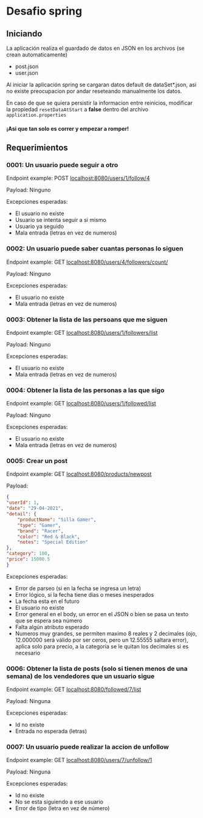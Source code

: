 # Desafio spring

## Iniciando

La aplicación realiza el guardado de datos en JSON en los archivos (se crean automaticamente)

- post.json
- user.json

Al iniciar la aplicación spring se cargaran datos default de dataSet*.json, 
asi no existe preocupacion por andar reseteando manualmente los datos.

En caso de que se quiera persistir la informacion entre reinicios, 
modificar la propiedad `resetDataAtStart` a **false** dentro del archivo `application.properties`

#### ¡Asi que tan solo es correr y empezar a romper!

## Requerimientos

### 0001: Un usuario puede seguir a otro

Endpoint example: POST [localhost:8080/users/1/follow/4]()

Payload: Ninguno

Excepciones esperadas:
 - El usuario no existe
 - Usuario se intenta seguir a si mismo
 - Usuario ya seguido
 - Mala entrada (letras en vez de numeros)

### 0002: Un usuario puede saber cuantas personas lo siguen

Endpoint example: GET [localhost:8080/users/4/followers/count/]()

Payload: Ninguno

Excepciones esperadas:
- El usuario no existe
- Mala entrada (letras en vez de numeros)

### 0003: Obtener la lista de las persoans que me siguen

Endpoint example: GET [localhost:8080/users/1/followers/list]()

Payload: Ninguno

Excepciones esperadas:
- El usuario no existe
- Mala entrada (letras en vez de numeros)


### 0004: Obtener la lista de las personas a las que sigo

Endpoint example: GET [localhost:8080/users/1/followed/list]()

Payload: Ninguno

Excepciones esperadas:
- El usuario no existe
- Mala entrada (letras en vez de numeros)

### 0005: Crear un post

Endpoint example: GET [localhost:8080/products/newpost]()

Payload:
````json
{
"userId": 1,
"date": "29-04-2021",
"detail": {
    "productName": "Silla Gamer",
    "type": "Gamer",
    "brand": "Racer",
    "color": "Red & Black",
    "notes": "Special Edition"
},
"category": 100,
"price": 15000.5
}
````

Excepciones esperadas:
- Error de parseo (si en la fecha se ingresa un letra)
- Error lógico, si la fecha tiene dias o meses inesperados
- La fecha esta en el futuro
- El usuario no existe
- Error general en el body, un error en el JSON o bien se pasa un texto que se espera sea número
- Falta algún atributo esperado
- Numeros muy grandes, se permiten maximo 8 reales y 2 decimales (ojo, 12.000000 será válido por ser ceros, pero un 12.55555 saltara error), aplica solo para precio, a la categoria se le quitan los decimales si es necesario

### 0006: Obtener la lista de posts (solo si tienen menos de una semana) de los vendedores que un usuario sigue

Endpoint example: GET [localhost:8080/followed/7/list]()

Payload: Ninguna

Excepciones esperadas:
- Id no existe
- Entrada no esperada (letras)

### 0007: Un usuario puede realizar la accion de unfollow

Endpoint example: GET [localhost:8080/users/7/unfollow/1]()

Payload: Ninguna

Excepciones esperadas:
- Id no existe
- No se esta siguiendo a ese usuario
- Error de  tipo (letra en vez de número)

